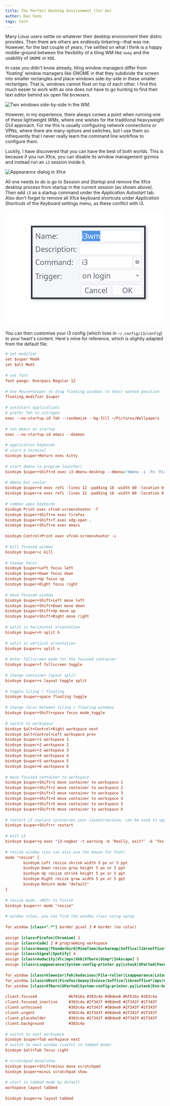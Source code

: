 ```yaml
---
title: The Perfect Desktop Environment (for me)
author: Dan Vonk
tags: tech
---
```


Many Linux users settle on whatever their desktop environment their distro
provides. Then there are others are endlessly tinkering--that was me. However,
for the last couple of years, I've settled on what I think is a happy
middle-ground between the flexibility of a tiling WM like `sway` and the
usability of `GNOME` or `KDE`.


<!--more-->

In case you didn't know already, tiling window managers differ from 'floating'
window managers like GNOME in that they subdivide the screen into smaller
rectangles and place windows side-by-side in these smaller rectanlges. That is,
windows cannot float on top of each other. I find this much easier to work with
as one does not have to go hunting to find their text editor behind six open
file browsers.

![Two windows side-by-side in the WM.](/images/de2.png "Typical split-screen
configuration of my WM.")

However, in my experience, there always comes a point when running one of these
lightweight WMs, where one wishes for the traditional heavyweight GUI approach.
For me this is usually configuring network connections or VPNs, where there are
many options and switches, but I use them so infrequently that I never really
learn the command line workflow to configure them.

Luckily, I have discovered that you can have the best of both worlds. This is
because if you run Xfce, you can disable its window management gizmos and
instead run an `i3` session inside it.

![Appearance dialog in Xfce](/images/de4.png "Example of a GUI dialog which I
wouldn't bother learning the command-line workflow for.<")

All one needs to do is go to _Session and Startup_ and remove the Xfce desktop
process from startup in the current session (as shown above). Then add `i3` as a
startup command under the _Application Autostart_ tab. Also don't forget to
remove all Xfce keyboard shortcuts under _Application Shortcuts_ of the
_Keyboard_ settings menu, as these conflict with i3.

![Appearance dialog in Xfce](/images/de5.png "Startup entry for i3.")

You can then customise your i3 config (which lives in `~/.config/i3/config`) to
your heart's content. Here's mine for reference, which is slightly adapted from
the default file:

```ini
# set modifier
set $super Mod4
set $alt Mod1

# set font
font pango: Overpass Regular 12

# Use Mouse+$super to drag floating windows to their wanted position
floating_modifier $super

# autostart applications
# prefer feh to nitrogen
exec --no-startup-id feh --randomize --bg-fill ~/Pictures/Wallpapers

# run emacs on startup
exec --no-startup-id emacs --daemon

# application keybinds
# start a terminal
bindsym $super+Return exec kitty

# start dmenu (a program launcher)
bindsym $super+Shift+d exec i3-dmenu-desktop --dmenu="dmenu -i -fn 'Fira Code:size=10'"

# dmenu but cooler
bindsym $super+d exec rofi -lines 12 -padding 18 -width 60 -location 0 -show drun -sidebar-mode -columns 3 -font 'Overpass 24'
bindsym $super+a exec rofi -lines 12 -padding 18 -width 60 -location 0 -show window -sidebar-mode -columns 3 -font 'Overpass 24'

# common apps keybinds
bindsym Print exec xfce4-screenshooter -f
bindsym $super+Shift+w exec firefox
bindsym $super+Shift+f exec xdg-open .
bindsym $super+Shift+e exec emacs

bindsym Control+Print exec xfce4-screenshooter -i

# kill focused window
bindsym $super+c kill

# change focus
bindsym $super+Left focus left
bindsym $super+Down focus down
bindsym $super+Up focus up
bindsym $super+Right focus right

# move focused window
bindsym $super+Shift+Left move left
bindsym $super+Shift+Down move down
bindsym $super+Shift+Up move up
bindsym $super+Shift+Right move right

# split in horizontal orientation
bindsym $super+h split h

# split in vertical orientation
bindsym $super+v split v

# enter fullscreen mode for the focused container
bindsym $super+f fullscreen toggle

# change container layout split
bindsym $super+s layout toggle split

# toggle tiling / floating
bindsym $super+space floating toggle

# change focus between tiling / floating windows
bindsym $super+Shift+space focus mode_toggle

# switch to workspace
bindsym $alt+Control+Right workspace next
bindsym $alt+Control+Left workspace prev
bindsym $super+1 workspace 1
bindsym $super+2 workspace 2
bindsym $super+3 workspace 3
bindsym $super+4 workspace 4
bindsym $super+5 workspace 5
bindsym $super+6 workspace 6

# move focused container to workspace
bindsym $super+Shift+1 move container to workspace 1
bindsym $super+Shift+2 move container to workspace 2
bindsym $super+Shift+3 move container to workspace 3
bindsym $super+Shift+4 move container to workspace 4
bindsym $super+Shift+5 move container to workspace 5
bindsym $super+Shift+6 move container to workspace 6

# restart i3 inplace (preserves your layout/session, can be used to upgrade i3)
bindsym $super+Shift+r restart

# exit i3
bindsym $super+q exec "i3-nagbar -t warning -m 'Really, exit?' -b 'Yes' 'i3-msg exit'"

# resize window (you can also use the mouse for that)
mode "resize" {
        bindsym Left resize shrink width 5 px or 5 ppt
        bindsym Down resize grow height 5 px or 5 ppt
        bindsym Up resize shrink height 5 px or 5 ppt
        bindsym Right resize grow width 5 px or 5 ppt
        bindsym Return mode "default"
}

# resize mode. <RET> to finish
bindsym $super+r mode "resize"

# window rules, you can find the window class using xprop

for_window [class=".*"] border pixel 3 # border (no color)

assign [class=Firefox|Chromium] 1
assign [class=Code] 2 # programming workspace
assign [class=Geany|Thunderbird|MineTime|Gucharmap|Soffice|libreoffice*] 3
assign [class=Signal|Spotify] 4
assign [class=Audacity|Vlc|mpv|Ghb|Xfburn|Gimp*|Inkscape] 5
assign [class=Lxappearance|System-config-printer.py|Lxtask|GParted|Pavucontrol|Exo-helper*|Lxrandr|Arandr] 6

for_window [class=Viewnior|feh|Audacious|File-roller|Lxappearance|Lxtask|Pavucontrol|Nautilus] floating enable
for_window [class=URxvt|Firefox|Geany|Evince|Soffice|libreoffice*|mpv|Ghb|Xfburn|Gimp*|Inkscape|Vlc|Lxappearance|Audacity|Thunar|xfce4-terminal|kitty] focus
for_window [class=Xfburn|GParted|System-config-printer.py|Lxtask|Exo-helper*|Lxrandr|Arandr|Thunderbird|Emacs] focus #Pavucontrol was here

client.focused              #bf616a #383c4a #d8dee8 #bf616a #383c4a
client.focused_inactive     #383c4a #2f343f #d8dee8 #2f343f #2f343f
client.unfocused            #383c4a #2f343f #d8dee8 #2f343f #2f343f
client.urgent               #383c4a #2f343f #d8dee8 #2f343f #2f343f
client.placeholder          #383c4a #2f343f #d8dee8 #2f343f #2f343f
client.background           #383c4a 

# switch to next workspace
bindsym $super+Tab workspace next
# switch to next window (useful in tabbed mode)
bindsym $alt+Tab focus right

# scratchpad move/show
bindsym $super+Shift+minus move scratchpad
bindsym $super+minus scratchpad show

# start in tabbed mode by default
workspace_layout tabbed

bindsym $super+w layout tabbed
```
